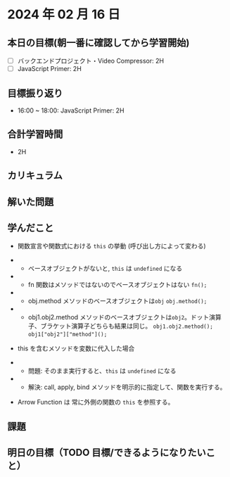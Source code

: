 # 2024 年 02 月 16 日

## 本日の目標(朝一番に確認してから学習開始)

- [ ] バックエンドプロジェクト・Video Compressor: 2H
- [ ] JavaScript Primer: 2H

## 目標振り返り

- 16:00 ~ 18:00: JavaScript Primer: 2H

## 合計学習時間

- 2H

## カリキュラム

## 解いた問題

## 学んだこと

- 関数宣言や関数式における `this` の挙動 (呼び出し方によって変わる)
- - ベースオブジェクトがないと, `this` は `undefined` になる
- - fn 関数はメソッドではないのでベースオブジェクトはない
    `fn();`
- - obj.method メソッドのベースオブジェクトは`obj`
    `obj.method();`
- - obj1.obj2.method メソッドのベースオブジェクトは`obj2`。ドット演算子、ブラケット演算子どちらも結果は同じ。
    `obj1.obj2.method();`
    `obj1["obj2"]["method"]();`

- this を含むメソッドを変数に代入した場合
- - 問題: そのまま実行すると、`this` は `undefined` になる
- - 解決: call, apply, bind メソッドを明示的に指定して、関数を実行する。

- Arrow Function は 常に外側の関数の `this` を参照する。

## 課題

## 明日の目標（TODO 目標/できるようになりたいこと）
